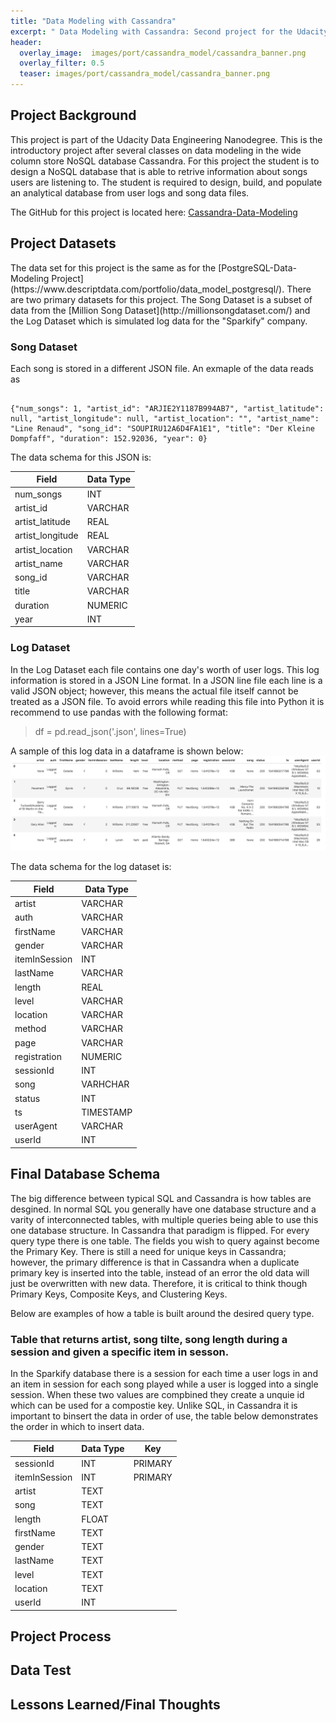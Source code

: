 ```yaml
---
title: "Data Modeling with Cassandra"
excerpt: " Data Modeling with Cassandra: Second project for the Udacity Data Engineering Nanodegree."
header:
  overlay_image:  images/port/cassandra_model/cassandra_banner.png
  overlay_filter: 0.5
  teaser: images/port/cassandra_model/cassandra_banner.png
---
```


<h2> Project Background </h2>
This project is part of the Udacity Data Engineering Nanodegree.  This is the introductory project after several classes on data modeling in the wide column store NoSQL database Cassandra.  For this project the student is to design a NoSQL database that is able to retrive information about songs users are listening to.  The student is required to design, build, and populate an analytical database from user logs and song data files.  

The GitHub for this project is located here: [Cassandra-Data-Modeling](https://github.com/tvanpat/data-modeling-with-apache-cassandra)

<h2> Project Datasets </h2>
The data set for this project is the same as for the [PostgreSQL-Data-Modeling Project](https://www.descriptdata.com/portfolio/data_model_postgresql/).  There are two primary datasets for this project.  The Song Dataset is a subset of data from the [Million Song Dataset](http://millionsongdataset.com/) and the Log Dataset which is simulated log data for the "Sparkify" company.  


<h3> Song Dataset</h3>
Each song is stored in a different JSON file.  An exmaple of the data reads as
<pre><code>
{"num_songs": 1, "artist_id": "ARJIE2Y1187B994AB7", "artist_latitude": null, "artist_longitude": null, "artist_location": "", "artist_name": "Line Renaud", "song_id": "SOUPIRU12A6D4FA1E1", "title": "Der Kleine Dompfaff", "duration": 152.92036, "year": 0}
</code></pre>

The data schema for this JSON is:

| Field           | Data Type          |
 |-------------  | -------------         |
| num_songs            | INT                   |
| artist_id   | VARCHAR                   |
| artist_latitude  | REAL                 |
| artist_longitude            | REAL                    |
| artist_location   | VARCHAR                   |
| artist_name  | VARCHAR                 |
| song_id  | VARCHAR                 |
| title            | VARCHAR                    |
| duration   | NUMERIC                   |
| year  | INT                |

<h3> Log Dataset</h3>
In the Log Dataset each file contains one day's worth of user logs.  This log information is stored in a JSON Line format.  In a JSON line file each line is a valid JSON object; however, this means the actual file itself cannot be treated as a JSON file.  To avoid errors while reading this file into Python it is recommend to use pandas with the following format:

>df = pd.read_json('<filename>.json', lines=True)

A sample of this log data in a dataframe is shown below:
<img src="/images/port/data_model/log-data_example.png" alt="Log File Example">

The data schema for the log dataset is:

| Field           | Data Type          |
 |-------------  | -------------         |
| artist            | VARCHAR                   |
| auth   | VARCHAR                   |
| firstName  | VARCHAR                 |
| gender            | VARCHAR                    |
| itemInSession   | INT                   |
| lastName   | VARCHAR                  |
| length  | REAL                 |
| level  | VARCHAR                 |
| location            | VARCHAR                    |
| method   | VARCHAR                   |
| page  | VARCHAR                |
| registration  | NUMERIC                |
| sessionId  | INT                |
| song  |  VARHCHAR                |
| status  | INT                |
| ts  | TIMESTAMP                |
| userAgent  | VARCHAR                |
| userId  | INT                |


<h2> Final Database Schema </h2>
The big difference between typical SQL and Cassandra is how tables are desgined.  In normal SQL you generally have one database structure and a varity of interconnected tables, with multiple queries being able to use this one database structure.  In Cassandra that paradigm is flipped.  For every query type there is one table.  The fields you wish to query against become the Primary Key.  There is still a need for unique keys in Cassandra; however, the primary difference is that in Cassandra when a duplicate primary key is inserted into the table, instead of an error the old data will just be overwritten with new data.  Therefore, it is critical to think though Primary Keys, Composite Keys, and Clustering Keys.

Below are examples of how a table is built around the desired query type.

<h3> Table that returns artist, song tilte, song length during a session and given a specific item in sesson.</h3>
In the Sparkify database there is a session for each time a user logs in and an item in session for each song played while a user is logged into a single session.  When these two values are compbined they create a unquie id which can be used for a compostie key.  Unlike SQL, in Cassandra it is important to binsert the data in order of use, the table below demonstrates the order in which to insert data.  

| Field           | Data Type          | Key          |
 |-------------  | -------------  | -------------  |
| sessionId           |   INT               |  PRIMARY |
| itemInSession   |   INT                |  PRIMARY |
| artist  |    TEXT             |   |
| song            | TEXT                    |  |
| length   |  FLOAT                 |  |
| firstName  |  TEXT                |  |
| gender  |  TEXT               |  |
| lastName            | TEXT                    |  |
| level   |  TEXT                 |   |
| location  | TEXT                |  |
| userId  | INT                |  |


<h2> Project Process </h2>



<h2> Data Test </h2>


<h2> Lessons Learned/Final Thoughts </h2>
